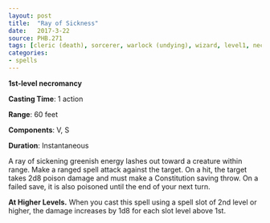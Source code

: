 ```yaml
---
layout: post
title:  "Ray of Sickness"
date:   2017-3-22
source: PHB.271
tags: [cleric (death), sorcerer, warlock (undying), wizard, level1, necromancy]
categories:
- spells
---
```


**1st-level necromancy**

**Casting Time**: 1 action

**Range**: 60 feet

**Components**: V, S

**Duration**: Instantaneous

A ray of sickening greenish energy lashes out toward a creature within range. Make a ranged spell attack against the target. On a hit, the target takes 2d8 poison damage and must make a Constitution saving throw. On a failed save, it is also poisoned until the end of your next turn.

**At Higher Levels.** When you cast this spell using a spell slot of 2nd level or higher, the damage increases by 1d8 for each slot level above 1st.
